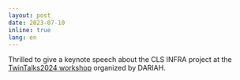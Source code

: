 ```yaml
---
layout: post
date: 2023-07-10
inline: true
lang: en
---
```


Thrilled to give a keynote speech about the CLS INFRA project at the [TwinTalks2024 workshop](https://www.clarin.eu/event/2023/twintalks-workshop-dh2023) organized by DARIAH.


